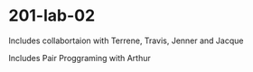 # 201-lab-02

Includes collabortaion with Terrene, Travis, Jenner and Jacque

Includes Pair Proggraming with Arthur
